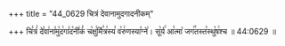 +++
title = "44_0629 चित्रं देवानामुदगादनीकम्"

+++
चि꣣त्रं꣢ दे꣣वा꣢ना꣣मु꣡द꣢गा꣣द꣡नी꣢कं꣣ च꣡क्षु꣢र्मि꣣त्र꣢स्य꣣ व꣡रु꣢णस्या꣣ग्ने꣢। सू꣡र्य꣢ आ꣣त्मा꣡ जग꣢꣯तस्त꣣स्थु꣡ष꣢श्च ॥ 44:0629 ॥

